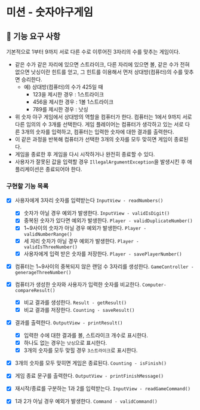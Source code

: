 # 미션 - 숫자야구게임

## 🚀 기능 요구 사항

기본적으로 1부터 9까지 서로 다른 수로 이루어진 3자리의 수를 맞추는 게임이다.

- 같은 수가 같은 자리에 있으면 스트라이크, 다른 자리에 있으면 볼, 같은 수가 전혀 없으면 낫싱이란 힌트를 얻고, 그 힌트를 이용해서 먼저 상대방(컴퓨터)의 수를 맞추면 승리한다.
    - 예) 상대방(컴퓨터)의 수가 425일 때
        - 123을 제시한 경우 : 1스트라이크
        - 456을 제시한 경우 : 1볼 1스트라이크
        - 789를 제시한 경우 : 낫싱
- 위 숫자 야구 게임에서 상대방의 역할을 컴퓨터가 한다. 컴퓨터는 1에서 9까지 서로 다른 임의의 수 3개를 선택한다. 게임 플레이어는 컴퓨터가 생각하고 있는 서로 다른 3개의 숫자를 입력하고, 컴퓨터는 입력한 숫자에 대한
  결과를 출력한다.
- 이 같은 과정을 반복해 컴퓨터가 선택한 3개의 숫자를 모두 맞히면 게임이 종료된다.
- 게임을 종료한 후 게임을 다시 시작하거나 완전히 종료할 수 있다.
- 사용자가 잘못된 값을 입력할 경우 `IllegalArgumentException`을 발생시킨 후 애플리케이션은 종료되어야 한다.


### 구현할 기능 목록
- [x] 사용자에게 3자리 숫자를 입력받는다 `InputView - readNumbers()` 
  - [x] 숫자가 아닐 경우 예외가 발생한다. `InputView - validIsDigit()`
  - [x] 중복된 숫자가 있다면 예외가 발생한다. `Player - validDuplicateNumber()`
  - [x] 1~9사이의 숫자가 아닐 경우 예외가 발생한다. `Player - validNumberRange()`
  - [x] 세 자리 숫자가 아닐 경우 예외가 발생한다. `Player - validIsThreeNumber()`
  - [x] 사용자에게 입력 받은 숫자를 저장한다. `Player - savePlayerNumber()`
- [x] 컴퓨터는 1~9사이의 중복되지 않은 랜덤 수 3자리를 생성한다. `GameController - generageThreeNumber()`
- [x] 컴퓨터가 생성한 숫자와 사용자가 입력한 숫자를 비교한다. `Computer-compareResult()`
  - [x] 비교 결과를 생성한다. `Result - getResult()`
  - [x] 비교 결과를 저장한다. `Counting - saveResult()`
- [x] 결과를 출력한다. `OutputView - printResult()`
  - [x] 입력한 수에 대한 결과를 볼, 스트라이크 개수로 표시한다. 
  - [x] 하나도 없는 경우는 `낫싱`으로 표시한다.
  - [x] 3개의 숫자를 모두 맞힐 경우 `3스트라이크`로 표시한다. 
- [x] 3개의 숫자를 모두 맞히면 게임은 종료된다. `Counting - isFinish()`
- [x] 게임 종료 문구를 출력한다. `OutputView - printFinishMessage()`

- [x] 재시작/종료를 구분하는 1과 2를 입력받는다. `InputView - readGameCommand()`
- [x] 1과 2가 아닐 경우 예외가 발생한다. `Command - validCommand()`